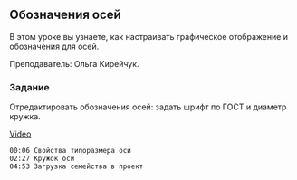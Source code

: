 ## Обозначения осей  

В этом уроке вы узнаете, как настраивать графическое отображение и обозначения для осей.

Преподаватель: Ольга Кирейчук.

### Задание

Отредактировать обозначения осей: задать шрифт по ГОСТ и диаметр кружка.

[Video](https://player.softculture.cc/embed/RVP/RVP_11.26.02_L1-5_Grids)

```chapters
00:06 Свойства типоразмера оси
02:27 Кружок оси
04:53 Загрузка семейства в проект
```
